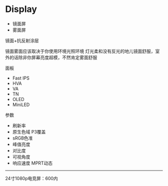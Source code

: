 # Display

- 镜面屏
- 雾面屏

镜面+抗反射涂层

镜面雾面应该取决于你使用环境光照环境
灯光柔和没有反光的地儿镜面舒服，室外的话除非你屏幕亮度超模，不然肯定雾面舒服

面板

- Fast IPS
- HVA
- VA
- TN
- OLED
- MiniLED

参数

- 刷新率
- 原生色域 P3覆盖
- sRGB色准
- 峰值亮度
- 对比度
- 可视角度 
- 响应速度 MPRT动态

---

24寸1080p电竞屏：600内